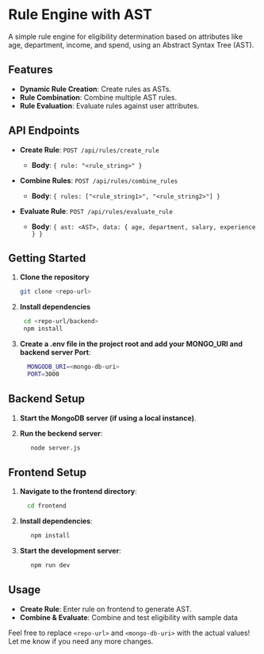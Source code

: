# Rule Engine with AST

A simple rule engine for eligibility determination based on attributes like age, department, income, and spend, using an Abstract Syntax Tree (AST).

## Features
- **Dynamic Rule Creation**: Create rules as ASTs.
- **Rule Combination**: Combine multiple AST rules.
- **Rule Evaluation**: Evaluate rules against user attributes.

## API Endpoints

- **Create Rule**: `POST /api/rules/create_rule`
  - **Body**: `{ rule: "<rule_string>" }`
  
- **Combine Rules**: `POST /api/rules/combine_rules`
  - **Body**: `{ rules: ["<rule_string1>", "<rule_string2>"] }`
  
- **Evaluate Rule**: `POST /api/rules/evaluate_rule`
  - **Body**: `{ ast: <AST>, data: { age, department, salary, experience } }`

## Getting Started

1. **Clone the repository**  
   ```bash
   git clone <repo-url>
   
2. **Install dependencies**
   ```bash
    cd <repo-url/backend>
    npm install
   
3. **Create a .env file in the project root and add your MONGO_URI and backend server Port**:
   ```bash
     MONGODB_URI=<mongo-db-uri>
     PORT=3000
   
## Backend Setup
   
1. **Start the MongoDB server (if using a local instance)**.

2. **Run the beckend server**: 
   ```bash
      node server.js
   ```
   
## Frontend Setup

1. **Navigate to the frontend directory**:
   ```bash
     cd frontend
   ```

2. **Install dependencies**:
   ```bash
      npm install
   ```
3. **Start the development server**:
   ```bash
      npm run dev
   ```
     
## Usage

  - **Create Rule**: Enter rule on frontend to generate AST.
  - **Combine & Evaluate**: Combine and test eligibility with sample data

Feel free to replace `<repo-url>` and `<mongo-db-uri>` with the actual values! Let me know if you need any more changes.

